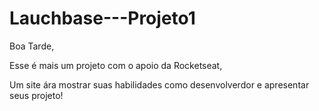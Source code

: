 # Lauchbase---Projeto1

Boa Tarde, 

Esse é mais um projeto com o apoio da Rocketseat, 

Um site ára mostrar suas habilidades como desenvolverdor e apresentar seus projeto!

